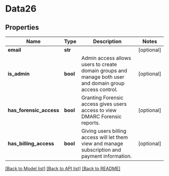 # Data26

## Properties
Name | Type | Description | Notes
------------ | ------------- | ------------- | -------------
**email** | **str** |  | [optional] 
**is_admin** | **bool** | Admin access allows users to create domain groups and manage both user and domain group access control. | [optional] 
**has_forensic_access** | **bool** | Granting Forensic access gives users access to view DMARC Forensic reports. | [optional] 
**has_billing_access** | **bool** | Giving users billing access will let them view and manage subscription and payment information. | [optional] 

[[Back to Model list]](../README.md#documentation-for-models) [[Back to API list]](../README.md#documentation-for-api-endpoints) [[Back to README]](../README.md)


